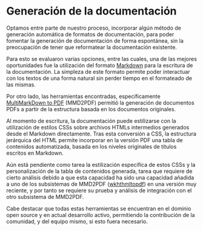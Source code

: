 # Generación de la documentación

Optamos entre parte de nuestro proceso, incorporar algún método de generación automática de formatos de documentación, para poder fomentar la generación de documentación de forma espontánea, sin la preocupación de tener que reformatear la documentación existente.

Para esto se evaluaron varias opciones, entre las cuales, una de las mejores oportunidades fue la utilización del formato [Markdown][Markdown] para la escritura de la documentación. La simpleza de este formato permite poder interactuar con los textos de una forma natural sin perder tiempo en el formateado de las mismas.

Por otro lado, las herramientas encontradas, específicamente [MultiMarkDown to PDF][mmd2pdf] (MMD2PDF) permitió la generación de documentos PDFs a partir de la estructura basada en los documentos originales.

Al momento de escritura, la documentación puede estilizarse con la utilización de estilos CSSs sobre archivos HTMLs intermedios generados desde el Markdown directamente. Tras esta conversión a CSS, la estructura jerárquica del HTML permite incorporar en la versión PDF una tabla de contenidos automatizada, basada en los niveles originales de títulos escritos en Markdown.

Aún está pendiente como tarea la estilización específica de estos CSSs y la personalización de la tabla de contenidos generada, tarea que requiere de cierto análisis debido a que esta capacidad ha sido una capacidad añadida a uno de los subsistemas de MMD2PDF ([wkhthmltopdf][wkhtmltopdf]) en una versión muy reciente, y por tanto se requiere su prueba y análisis de integración con el otro subsistema de MMD2PDF.

Cabe destacar que todas estas herramientas se encuentran en el dominio open source y en actual desarrollo activo, permitiendo la contribución de la comunidad, y del equipo mismo, si esto fuera necesario.

[Markdown]: http://en.wikipedia.org/wiki/Markdown
[mmd2pdf]: http://code.google.com/p/mmd2pdf/
[wkhtmltopdf]: http://code.google.com/p/wkhtmltopdf/